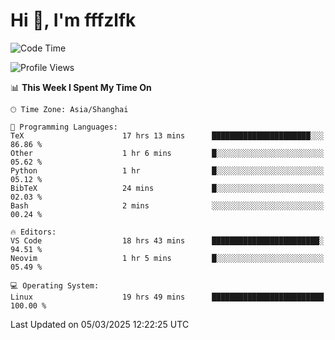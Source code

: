 # Hi 👋, I'm fffzlfk

<!--START_SECTION:waka-->
![Code Time](http://img.shields.io/badge/Code%20Time-1%2C273%20hrs%202%20mins-blue)

![Profile Views](http://img.shields.io/badge/Profile%20Views-0-blue)

📊 **This Week I Spent My Time On** 

```text
🕑︎ Time Zone: Asia/Shanghai

💬 Programming Languages: 
TeX                      17 hrs 13 mins      ██████████████████████░░░   86.86 % 
Other                    1 hr 6 mins         █░░░░░░░░░░░░░░░░░░░░░░░░   05.62 % 
Python                   1 hr                █░░░░░░░░░░░░░░░░░░░░░░░░   05.12 % 
BibTeX                   24 mins             █░░░░░░░░░░░░░░░░░░░░░░░░   02.03 % 
Bash                     2 mins              ░░░░░░░░░░░░░░░░░░░░░░░░░   00.24 % 

🔥 Editors: 
VS Code                  18 hrs 43 mins      ████████████████████████░   94.51 % 
Neovim                   1 hr 5 mins         █░░░░░░░░░░░░░░░░░░░░░░░░   05.49 % 

💻 Operating System: 
Linux                    19 hrs 49 mins      █████████████████████████   100.00 % 
```


 Last Updated on 05/03/2025 12:22:25 UTC
<!--END_SECTION:waka-->
